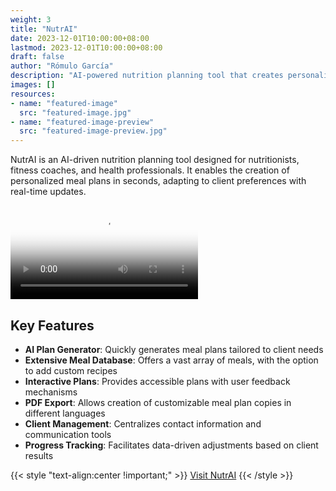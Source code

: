 ```yaml
---
weight: 3
title: "NutrAI"
date: 2023-12-01T10:00:00+08:00
lastmod: 2023-12-01T10:00:00+08:00
draft: false
author: "Rómulo García"
description: "AI-powered nutrition planning tool that creates personalized, balanced meal plans in seconds for nutritionists and health professionals."
images: []
resources:
- name: "featured-image"
  src: "featured-image.jpg"
- name: "featured-image-preview"
  src: "featured-image-preview.jpg"
---
```


NutrAI is an AI-driven nutrition planning tool designed for nutritionists, fitness coaches, and health professionals. It enables the creation of personalized meal plans in seconds, adapting to client preferences with real-time updates.

<video controls poster="https://storage.googleapis.com/nutrai-videos/play.webp">
  <source src="https://storage.googleapis.com/nutrai-videos/nutrai_v3_en.webm" type="video/webm">
</video>

## Key Features

- **AI Plan Generator**: Quickly generates meal plans tailored to client needs
- **Extensive Meal Database**: Offers a vast array of meals, with the option to add custom recipes
- **Interactive Plans**: Provides accessible plans with user feedback mechanisms
- **PDF Export**: Allows creation of customizable meal plan copies in different languages
- **Client Management**: Centralizes contact information and communication tools
- **Progress Tracking**: Facilitates data-driven adjustments based on client results


{{< style "text-align:center !important;" >}}
[Visit NutrAI](https://www.nutrai.app)
{{< /style >}}

